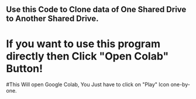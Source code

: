 ## Use this Code to Clone data of One Shared Drive to Another Shared Drive.
# If you want to use this program directly then Click "Open Colab" Button!
#This Will open Google Colab, You Just have to click on "Play" Icon one-by-one.
